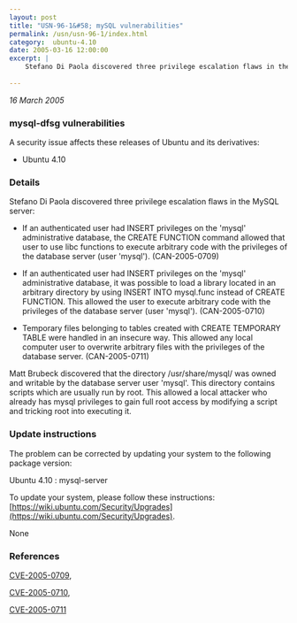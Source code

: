 ```yaml
---
layout: post
title: "USN-96-1&#58; mySQL vulnerabilities"
permalink: /usn/usn-96-1/index.html
category:  ubuntu-4.10
date: 2005-03-16 12:00:00
excerpt: |
    Stefano Di Paola discovered three privilege escalation flaws in the MySQL server:
    
--- 
```

 
 

*16 March 2005*

### mysql-dfsg vulnerabilities

A security issue affects these releases of Ubuntu and its derivatives:

* Ubuntu 4.10

### Details

Stefano Di Paola discovered three privilege escalation flaws in the MySQL server:

- If an authenticated user had INSERT privileges on the &#39;mysql&#39; administrative database, the CREATE FUNCTION command allowed that user to use libc functions to execute arbitrary code with the privileges of the database server (user &#39;mysql&#39;). (CAN-2005-0709)

- If an authenticated user had INSERT privileges on the &#39;mysql&#39; administrative database, it was possible to load a library located in an arbitrary directory by using INSERT INTO mysql.func instead of CREATE FUNCTION. This allowed the user to execute arbitrary code with the privileges of the database server (user &#39;mysql&#39;). (CAN-2005-0710)

- Temporary files belonging to tables created with CREATE TEMPORARY TABLE were handled in an insecure way. This allowed any local computer user to overwrite arbitrary files with the privileges of the database server. (CAN-2005-0711)

Matt Brubeck discovered that the directory /usr/share/mysql/ was owned and writable by the database server user &#39;mysql&#39;. This directory contains scripts which are usually run by root. This allowed a local attacker who already has mysql privileges to gain full root access by modifying a script and tricking root into executing it.

### Update instructions

The problem can be corrected by updating your system to the following package version:

Ubuntu 4.10
 : mysql-server 

To update your system, please follow these instructions: [https://wiki.ubuntu.com/Security/Upgrades](https://wiki.ubuntu.com/Security/Upgrades).

None

### References

 
 [CVE-2005-0709](http://people.ubuntu.com/~ubuntu-security/cve/CVE-2005-0709), 

 [CVE-2005-0710](http://people.ubuntu.com/~ubuntu-security/cve/CVE-2005-0710), 

 [CVE-2005-0711](http://people.ubuntu.com/~ubuntu-security/cve/CVE-2005-0711)
 

